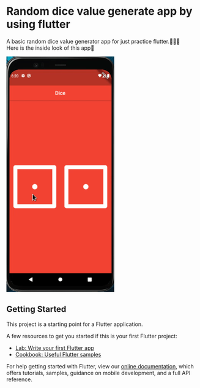 # Random dice value generate app by using flutter

<p>
  A basic random dice value generator app for just practice flutter.🤷🏻‍♂️
 <br> Here is the inside look of this app👀
 </p>
<img src="https://github.com/siumhossain/DIce_flutter-practice/blob/master/images/app_inside.gif">


 


## Getting Started

This project is a starting point for a Flutter application.

A few resources to get you started if this is your first Flutter project:

- [Lab: Write your first Flutter app](https://flutter.dev/docs/get-started/codelab)
- [Cookbook: Useful Flutter samples](https://flutter.dev/docs/cookbook)

For help getting started with Flutter, view our
[online documentation](https://flutter.dev/docs), which offers tutorials,
samples, guidance on mobile development, and a full API reference.
